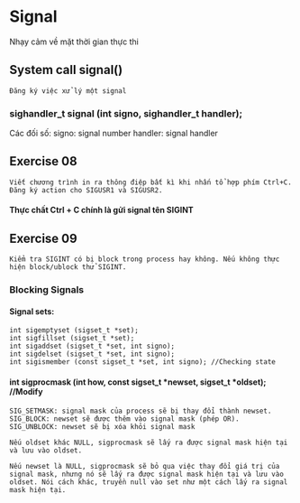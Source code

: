 # Signal
Nhạy cảm về mặt thời gian thực thi
## System call signal()
    Đăng ký việc xử lý một signal
### sighandler_t signal (int signo, sighandler_t handler);
Các đối số:
    signo: signal number
    handler: signal handler

## Exercise 08

    Viết chương trình in ra thông điệp bất kì khi nhấn tổ hợp phím Ctrl+C. Đăng ký action cho SIGUSR1 và SIGUSR2.
#### Thực chất Ctrl + C chính là gửi signal tên SIGINT

## Exercise 09
    Kiểm tra SIGINT có bị block trong process hay không. Nếu không thực hiện block/ublock thử SIGINT.

### Blocking Signals

#### Signal sets:
    int sigemptyset (sigset_t *set);
    int sigfillset (sigset_t *set);
    int sigaddset (sigset_t *set, int signo);
    int sigdelset (sigset_t *set, int signo);
    int sigismember (const sigset_t *set, int signo); //Checking state

#### int sigprocmask (int how, const sigset_t *newset, sigset_t *oldset); //Modify

    SIG_SETMASK: signal mask của process sẽ bị thay đổi thành newset.
    SIG_BLOCK: newset sẽ được thêm vào signal mask (phép OR).
    SIG_UNBLOCK: newset sẽ bị xóa khỏi signal mask

    Nếu oldset khác NULL, sigprocmask sẽ lấy ra được signal mask hiện tại và lưu vào oldset.

    Nếu newset là NULL, sigprocmask sẽ bỏ qua việc thay đổi giá trị của signal mask, nhưng nó sẽ lấy ra được signal mask hiện tại và lưu vào oldset. Nói cách khác, truyền null vào set như một cách lấy ra signal mask hiện tại.
